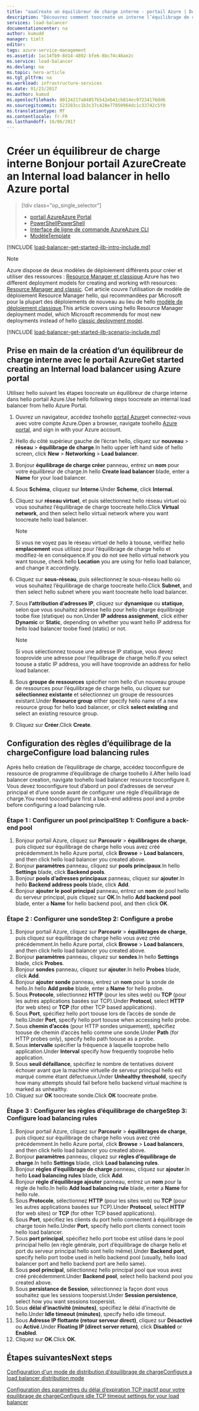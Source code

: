 ```yaml
---
title: "aaaCreate un équilibreur de charge interne - portail Azure | Documents Microsoft"
description: "Découvrez comment toocreate un interne l’équilibrage de charge dans le Gestionnaire de ressources à l’aide de hello portail Azure"
services: load-balancer
documentationcenter: na
author: kumudd
manager: timlt
editor: 
tags: azure-service-management
ms.assetid: 1ac14fb9-8d14-4892-bfe6-8bc74c48ae2c
ms.service: load-balancer
ms.devlang: na
ms.topic: hero-article
ms.tgt_pltfrm: na
ms.workload: infrastructure-services
ms.date: 01/23/2017
ms.author: kumud
ms.openlocfilehash: 80124217a84857b542eb41cb814ec97234176dd6
ms.sourcegitcommit: 523283cc1b3c37c428e77850964dc1c33742c5f0
ms.translationtype: MT
ms.contentlocale: fr-FR
ms.lasthandoff: 10/06/2017
---
```

# <a name="create-an-internal-load-balancer-in-hello-azure-portal"></a><span data-ttu-id="0e840-103">Créer un équilibreur de charge interne Bonjour portail Azure</span><span class="sxs-lookup"><span data-stu-id="0e840-103">Create an Internal load balancer in hello Azure portal</span></span>

> [!div class="op_single_selector"]
> * [<span data-ttu-id="0e840-104">portail Azure</span><span class="sxs-lookup"><span data-stu-id="0e840-104">Azure Portal</span></span>](../load-balancer/load-balancer-get-started-ilb-arm-portal.md)
> * [<span data-ttu-id="0e840-105">PowerShell</span><span class="sxs-lookup"><span data-stu-id="0e840-105">PowerShell</span></span>](../load-balancer/load-balancer-get-started-ilb-arm-ps.md)
> * [<span data-ttu-id="0e840-106">Interface de ligne de commande Azure</span><span class="sxs-lookup"><span data-stu-id="0e840-106">Azure CLI</span></span>](../load-balancer/load-balancer-get-started-ilb-arm-cli.md)
> * [<span data-ttu-id="0e840-107">Modèle</span><span class="sxs-lookup"><span data-stu-id="0e840-107">Template</span></span>](../load-balancer/load-balancer-get-started-ilb-arm-template.md)

[!INCLUDE [load-balancer-get-started-ilb-intro-include.md](../../includes/load-balancer-get-started-ilb-intro-include.md)]

> [!NOTE]
> <span data-ttu-id="0e840-108">Azure dispose de deux modèles de déploiement différents pour créer et utiliser des ressources : [Resource Manager et classique](../azure-resource-manager/resource-manager-deployment-model.md).</span><span class="sxs-lookup"><span data-stu-id="0e840-108">Azure has two different deployment models for creating and working with resources:  [Resource Manager and classic](../azure-resource-manager/resource-manager-deployment-model.md).</span></span>  <span data-ttu-id="0e840-109">Cet article couvre l’utilisation de modèle de déploiement Resource Manager hello, qui recommandées par Microsoft pour la plupart des déploiements de nouveau au lieu de hello [modèle de déploiement classique](load-balancer-get-started-ilb-classic-ps.md).</span><span class="sxs-lookup"><span data-stu-id="0e840-109">This article covers using hello Resource Manager deployment model, which Microsoft recommends for most new deployments instead of hello [classic deployment model](load-balancer-get-started-ilb-classic-ps.md).</span></span>

[!INCLUDE [load-balancer-get-started-ilb-scenario-include.md](../../includes/load-balancer-get-started-ilb-scenario-include.md)]

## <a name="get-started-creating-an-internal-load-balancer-using-azure-portal"></a><span data-ttu-id="0e840-110">Prise en main de la création d’un équilibreur de charge interne avec le portail Azure</span><span class="sxs-lookup"><span data-stu-id="0e840-110">Get started creating an Internal load balancer using Azure portal</span></span>

<span data-ttu-id="0e840-111">Utilisez hello suivant les étapes toocreate un équilibreur de charge interne dans hello portail Azure.</span><span class="sxs-lookup"><span data-stu-id="0e840-111">Use hello following steps toocreate an internal load balancer from hello Azure Portal.</span></span>

1. <span data-ttu-id="0e840-112">Ouvrez un navigateur, accédez toohello [portail Azure](http://portal.azure.com)et connectez-vous avec votre compte Azure.</span><span class="sxs-lookup"><span data-stu-id="0e840-112">Open a browser, navigate toohello [Azure portal](http://portal.azure.com), and sign in with your Azure account.</span></span>
2. <span data-ttu-id="0e840-113">Hello du côté supérieur gauche de l’écran hello, cliquez sur **nouveau** > **réseau** > **équilibrage de charge**.</span><span class="sxs-lookup"><span data-stu-id="0e840-113">In hello upper left hand side of hello screen, click **New** > **Networking** > **Load balancer**.</span></span>
3. <span data-ttu-id="0e840-114">Bonjour **équilibrage de charge créer** panneau, entrez un **nom** pour votre équilibreur de charge.</span><span class="sxs-lookup"><span data-stu-id="0e840-114">In hello **Create load balancer** blade, enter a **Name** for your load balancer.</span></span>
4. <span data-ttu-id="0e840-115">Sous **Schéma**, cliquez sur **Interne**.</span><span class="sxs-lookup"><span data-stu-id="0e840-115">Under **Scheme**, click **Internal**.</span></span>
5. <span data-ttu-id="0e840-116">Cliquez sur **réseau virtuel**, et puis sélectionnez hello réseau virtuel où vous souhaitez l’équilibrage de charge toocreate hello.</span><span class="sxs-lookup"><span data-stu-id="0e840-116">Click **Virtual network**, and then select hello virtual network where you want toocreate hello load balancer.</span></span>

   > [!NOTE]
   > <span data-ttu-id="0e840-117">Si vous ne voyez pas le réseau virtuel de hello à toouse, vérifiez hello **emplacement** vous utilisez pour l’équilibrage de charge hello et modifiez-le en conséquence.</span><span class="sxs-lookup"><span data-stu-id="0e840-117">If you do not see hello virtual network you want toouse, check hello **Location** you are using for hello load balancer, and change it accordingly.</span></span>

6. <span data-ttu-id="0e840-118">Cliquez sur **sous-réseau**, puis sélectionnez le sous-réseau hello où vous souhaitez l’équilibrage de charge toocreate hello.</span><span class="sxs-lookup"><span data-stu-id="0e840-118">Click **Subnet**, and then select hello subnet where you want toocreate hello load balancer.</span></span>
7. <span data-ttu-id="0e840-119">Sous **l’attribution d’adresses IP**, cliquez sur **dynamique** ou **statique**, selon que vous souhaitez adresse hello pour hello charge équilibrage toobe fixe (statique) ou non.</span><span class="sxs-lookup"><span data-stu-id="0e840-119">Under **IP address assignment**, click either **Dynamic** or **Static**, depending on whether you want hello IP address for hello load balancer toobe fixed (static) or not.</span></span>

   > [!NOTE]
   > <span data-ttu-id="0e840-120">Si vous sélectionnez toouse une adresse IP statique, vous devez tooprovide une adresse pour l’équilibrage de charge hello.</span><span class="sxs-lookup"><span data-stu-id="0e840-120">If you select toouse a static IP address, you will have tooprovide an address for hello load balancer.</span></span>

8. <span data-ttu-id="0e840-121">Sous **groupe de ressources** spécifier nom hello d’un nouveau groupe de ressources pour l’équilibrage de charge hello, ou cliquez sur **sélectionnez existante** et sélectionnez un groupe de ressources existant.</span><span class="sxs-lookup"><span data-stu-id="0e840-121">Under **Resource group** either specify hello name of a new resource group for hello load balancer, or click **select existing** and select an existing resource group.</span></span>
9. <span data-ttu-id="0e840-122">Cliquez sur **Créer**.</span><span class="sxs-lookup"><span data-stu-id="0e840-122">Click **Create**.</span></span>

## <a name="configure-load-balancing-rules"></a><span data-ttu-id="0e840-123">Configuration des règles d’équilibrage de la charge</span><span class="sxs-lookup"><span data-stu-id="0e840-123">Configure load balancing rules</span></span>

<span data-ttu-id="0e840-124">Après hello création de l’équilibrage de charge, accédez tooconfigure de ressource de programme d’équilibrage de charge toohello il.</span><span class="sxs-lookup"><span data-stu-id="0e840-124">After hello load balancer creation, navigate toohello load balancer resource tooconfigure it.</span></span>
<span data-ttu-id="0e840-125">Vous devez tooconfigure tout d’abord un pool d’adresses de serveur principal et d’une sonde avant de configurer une règle d’équilibrage de charge.</span><span class="sxs-lookup"><span data-stu-id="0e840-125">You need tooconfigure first a back-end address pool and a probe before configuring a load balancing rule.</span></span>

### <a name="step-1-configure-a-back-end-pool"></a><span data-ttu-id="0e840-126">Étape 1 : Configurer un pool principal</span><span class="sxs-lookup"><span data-stu-id="0e840-126">Step 1: Configure a back-end pool</span></span>

1. <span data-ttu-id="0e840-127">Bonjour portail Azure, cliquez sur **Parcourir** > **équilibrages de charge**, puis cliquez sur équilibrage de charge hello vous avez créé précédemment.</span><span class="sxs-lookup"><span data-stu-id="0e840-127">In hello Azure portal, click **Browse** > **Load balancers**, and then click hello load balancer you created above.</span></span>
2. <span data-ttu-id="0e840-128">Bonjour **paramètres** panneau, cliquez sur **pools principaux**.</span><span class="sxs-lookup"><span data-stu-id="0e840-128">In hello **Settings** blade, click **Backend pools**.</span></span>
3. <span data-ttu-id="0e840-129">Bonjour **pools d’adresses principaux** panneau, cliquez sur **ajouter**.</span><span class="sxs-lookup"><span data-stu-id="0e840-129">In hello **Backend address pools** blade, click **Add**.</span></span>
4. <span data-ttu-id="0e840-130">Bonjour **ajouter le pool principal** panneau, entrez un **nom** de pool hello du serveur principal, puis cliquez sur **OK**.</span><span class="sxs-lookup"><span data-stu-id="0e840-130">In hello **Add backend pool** blade, enter a **Name** for hello backend pool, and then click **OK**.</span></span>

### <a name="step-2-configure-a-probe"></a><span data-ttu-id="0e840-131">Étape 2 : Configurer une sonde</span><span class="sxs-lookup"><span data-stu-id="0e840-131">Step 2: Configure a probe</span></span>

1. <span data-ttu-id="0e840-132">Bonjour portail Azure, cliquez sur **Parcourir** > **équilibrages de charge**, puis cliquez sur équilibrage de charge hello vous avez créé précédemment.</span><span class="sxs-lookup"><span data-stu-id="0e840-132">In hello Azure portal, click **Browse** > **Load balancers**, and then click hello load balancer you created above.</span></span>
2. <span data-ttu-id="0e840-133">Bonjour **paramètres** panneau, cliquez sur **sondes**.</span><span class="sxs-lookup"><span data-stu-id="0e840-133">In hello **Settings** blade, click **Probes**.</span></span>
3. <span data-ttu-id="0e840-134">Bonjour **sondes** panneau, cliquez sur **ajouter**.</span><span class="sxs-lookup"><span data-stu-id="0e840-134">In hello **Probes**  blade, click **Add**.</span></span>
4. <span data-ttu-id="0e840-135">Bonjour **ajouter sonde** panneau, entrez un **nom** pour la sonde de hello.</span><span class="sxs-lookup"><span data-stu-id="0e840-135">In hello **Add probe** blade, enter a **Name** for hello probe.</span></span>
5. <span data-ttu-id="0e840-136">Sous **Protocole**, sélectionnez **HTTP** (pour les sites web) ou **TCP** (pour les autres applications basées sur TCP).</span><span class="sxs-lookup"><span data-stu-id="0e840-136">Under **Protocol**, select **HTTP** (for web sites) or **TCP** (for other TCP based applications).</span></span>
6. <span data-ttu-id="0e840-137">Sous **Port**, spécifiez hello port toouse lors de l’accès de sonde de hello.</span><span class="sxs-lookup"><span data-stu-id="0e840-137">Under **Port**, specify hello port toouse when accessing hello probe.</span></span>
7. <span data-ttu-id="0e840-138">Sous **chemin d’accès** (pour HTTP sondes uniquement), spécifiez toouse de chemin d’accès hello comme une sonde.</span><span class="sxs-lookup"><span data-stu-id="0e840-138">Under **Path** (for HTTP probes only), specify hello path toouse as a probe.</span></span>
8. <span data-ttu-id="0e840-139">Sous **intervalle** spécifier la fréquence à laquelle tooprobe hello application.</span><span class="sxs-lookup"><span data-stu-id="0e840-139">Under **Interval** specify how frequently tooprobe hello application.</span></span>
9. <span data-ttu-id="0e840-140">Sous **seuil défaillance**, spécifiez le nombre de tentatives doivent échouer avant que la machine virtuelle de serveur principal hello est marqué comme étant défectueux.</span><span class="sxs-lookup"><span data-stu-id="0e840-140">Under **Unhealthy threshold**, specify how many attempts should fail before hello backend virtual machine is marked as unhealthy.</span></span>
10. <span data-ttu-id="0e840-141">Cliquez sur **OK** toocreate sonde.</span><span class="sxs-lookup"><span data-stu-id="0e840-141">Click **OK** toocreate probe.</span></span>

### <a name="step-3-configure-load-balancing-rules"></a><span data-ttu-id="0e840-142">Étape 3 : Configurer les règles d’équilibrage de charge</span><span class="sxs-lookup"><span data-stu-id="0e840-142">Step 3: Configure load balancing rules</span></span>

1. <span data-ttu-id="0e840-143">Bonjour portail Azure, cliquez sur **Parcourir** > **équilibrages de charge**, puis cliquez sur équilibrage de charge hello vous avez créé précédemment.</span><span class="sxs-lookup"><span data-stu-id="0e840-143">In hello Azure portal, click **Browse** > **Load balancers**, and then click hello load balancer you created above.</span></span>
2. <span data-ttu-id="0e840-144">Bonjour **paramètres** panneau, cliquez sur **règles d’équilibrage de charge**.</span><span class="sxs-lookup"><span data-stu-id="0e840-144">In hello **Settings** blade, click **Load balancing rules**.</span></span>
3. <span data-ttu-id="0e840-145">Bonjour **règles d’équilibrage de charge** panneau, cliquez sur **ajouter**.</span><span class="sxs-lookup"><span data-stu-id="0e840-145">In hello **Load balancing rules** blade, click **Add**.</span></span>
4. <span data-ttu-id="0e840-146">Bonjour **règle d’équilibrage ajouter** panneau, entrez un **nom** pour la règle de hello.</span><span class="sxs-lookup"><span data-stu-id="0e840-146">In hello **Add load balancing rule** blade, enter a **Name** for hello rule.</span></span>
5. <span data-ttu-id="0e840-147">Sous **Protocole**, sélectionnez **HTTP** (pour les sites web) ou **TCP** (pour les autres applications basées sur TCP).</span><span class="sxs-lookup"><span data-stu-id="0e840-147">Under **Protocol**, select **HTTP** (for web sites) or **TCP** (for other TCP based applications).</span></span>
6. <span data-ttu-id="0e840-148">Sous **Port**, spécifiez les clients du port hello connectent à équilibrage de charge tooin hello.</span><span class="sxs-lookup"><span data-stu-id="0e840-148">Under **Port**, specify hello port clients connect tooin hello load balancer.</span></span>
7. <span data-ttu-id="0e840-149">Sous **port principal**, spécifiez hello port toobe est utilisé dans le pool principal hello (en règle générale, port d’équilibrage de charge hello et port du serveur principal hello sont hello même).</span><span class="sxs-lookup"><span data-stu-id="0e840-149">Under **Backend port**, specify hello port toobe used in hello backend pool (usually, hello load balancer port and hello backend port are hello same).</span></span>
8. <span data-ttu-id="0e840-150">Sous **pool principal**, sélectionnez hello principal pool que vous avez créé précédemment.</span><span class="sxs-lookup"><span data-stu-id="0e840-150">Under **Backend pool**, select hello backend pool you created above.</span></span>
9. <span data-ttu-id="0e840-151">Sous **persistance de Session**, sélectionnez la façon dont vous souhaitez que les sessions toopersist.</span><span class="sxs-lookup"><span data-stu-id="0e840-151">Under **Session persistence**, select how you want sessions toopersist.</span></span>
10. <span data-ttu-id="0e840-152">Sous **délai d’inactivité (minutes)**, spécifiez le délai d’inactivité de hello.</span><span class="sxs-lookup"><span data-stu-id="0e840-152">Under **Idle timeout (minutes)**, specify hello idle timeout.</span></span>
11. <span data-ttu-id="0e840-153">Sous **Adresse IP flottante (retour serveur direct)**, cliquez sur **Désactivé** ou **Activé**.</span><span class="sxs-lookup"><span data-stu-id="0e840-153">Under **Floating IP (direct server return)**, click **Disabled** or **Enabled**.</span></span>
12. <span data-ttu-id="0e840-154">Cliquez sur **OK**.</span><span class="sxs-lookup"><span data-stu-id="0e840-154">Click **OK**.</span></span>

## <a name="next-steps"></a><span data-ttu-id="0e840-155">Étapes suivantes</span><span class="sxs-lookup"><span data-stu-id="0e840-155">Next steps</span></span>

[<span data-ttu-id="0e840-156">Configuration d'un mode de distribution d'équilibrage de charge</span><span class="sxs-lookup"><span data-stu-id="0e840-156">Configure a load balancer distribution mode</span></span>](load-balancer-distribution-mode.md)

[<span data-ttu-id="0e840-157">Configuration des paramètres du délai d’expiration TCP inactif pour votre équilibrage de charge</span><span class="sxs-lookup"><span data-stu-id="0e840-157">Configure idle TCP timeout settings for your load balancer</span></span>](load-balancer-tcp-idle-timeout.md)


